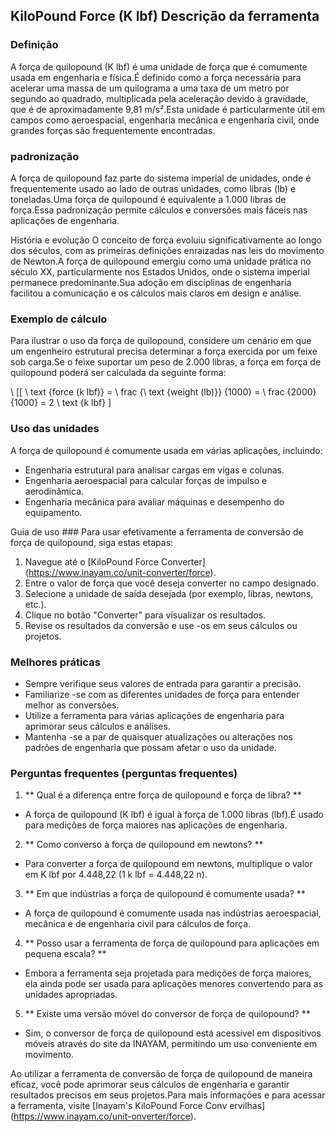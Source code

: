## KiloPound Force (K lbf) Descrição da ferramenta

### Definição
A força de quilopound (K lbf) é uma unidade de força que é comumente usada em engenharia e física.É definido como a força necessária para acelerar uma massa de um quilograma a uma taxa de um metro por segundo ao quadrado, multiplicada pela aceleração devido à gravidade, que é de aproximadamente 9,81 m/s².Esta unidade é particularmente útil em campos como aeroespacial, engenharia mecânica e engenharia civil, onde grandes forças são frequentemente encontradas.

### padronização
A força de quilopound faz parte do sistema imperial de unidades, onde é frequentemente usado ao lado de outras unidades, como libras (lb) e toneladas.Uma força de quilopound é equivalente a 1.000 libras de força.Essa padronização permite cálculos e conversões mais fáceis nas aplicações de engenharia.

História e evolução
O conceito de força evoluiu significativamente ao longo dos séculos, com as primeiras definições enraizadas nas leis do movimento de Newton.A força de quilopound emergiu como uma unidade prática no século XX, particularmente nos Estados Unidos, onde o sistema imperial permanece predominante.Sua adoção em disciplinas de engenharia facilitou a comunicação e os cálculos mais claros em design e análise.

### Exemplo de cálculo
Para ilustrar o uso da força de quilopound, considere um cenário em que um engenheiro estrutural precisa determinar a força exercida por um feixe sob carga.Se o feixe suportar um peso de 2.000 libras, a força em força de quilopound poderá ser calculada da seguinte forma:

\ [[
\ text {force (k lbf)} = \ frac {\ text {weight (lb)}} {1000} = \ frac {2000} {1000} = 2 \ text {k lbf}
\]

### Uso das unidades
A força de quilopound é comumente usada em várias aplicações, incluindo:
- Engenharia estrutural para analisar cargas em vigas e colunas.
- Engenharia aeroespacial para calcular forças de impulso e aerodinâmica.
- Engenharia mecânica para avaliar máquinas e desempenho do equipamento.

Guia de uso ###
Para usar efetivamente a ferramenta de conversão de força de quilopound, siga estas etapas:
1. Navegue até o [KiloPound Force Converter] (https://www.inayam.co/unit-converter/force).
2. Entre o valor de força que você deseja converter no campo designado.
3. Selecione a unidade de saída desejada (por exemplo, libras, newtons, etc.).
4. Clique no botão "Converter" para visualizar os resultados.
5. Revise os resultados da conversão e use -os em seus cálculos ou projetos.

### Melhores práticas
- Sempre verifique seus valores de entrada para garantir a precisão.
- Familiarize -se com as diferentes unidades de força para entender melhor as conversões.
- Utilize a ferramenta para várias aplicações de engenharia para aprimorar seus cálculos e análises.
- Mantenha -se a par de quaisquer atualizações ou alterações nos padrões de engenharia que possam afetar o uso da unidade.

### Perguntas frequentes (perguntas frequentes)

1. ** Qual é a diferença entre força de quilopound e força de libra? **
- A força de quilopound (K lbf) é igual à força de 1.000 libras (lbf).É usado para medições de força maiores nas aplicações de engenharia.

2. ** Como converso à força de quilopound em newtons? **
- Para converter a força de quilopound em newtons, multiplique o valor em K lbf por 4.448,22 (1 k lbf = 4.448,22 n).

3. ** Em que indústrias a força de quilopound é comumente usada? **
- A força de quilopound é comumente usada nas indústrias aeroespacial, mecânica e de engenharia civil para cálculos de força.

4. ** Posso usar a ferramenta de força de quilopound para aplicações em pequena escala? **
- Embora a ferramenta seja projetada para medições de força maiores, ela ainda pode ser usada para aplicações menores convertendo para as unidades apropriadas.

5. ** Existe uma versão móvel do conversor de força de quilopound? **
- Sim, o conversor de força de quilopound está acessível em dispositivos móveis através do site da INAYAM, permitindo um uso conveniente em movimento.

Ao utilizar a ferramenta de conversão de força de quilopound de maneira eficaz, você pode aprimorar seus cálculos de engenharia e garantir resultados precisos em seus projetos.Para mais informações e para acessar a ferramenta, visite [Inayam's KiloPound Force Conv ervilhas] (https://www.inayam.co/unit-onverter/force).